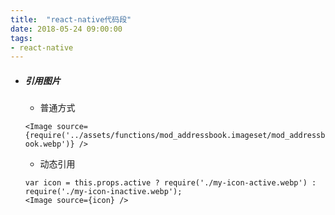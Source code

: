 ```yaml
---
title:  "react-native代码段"
date: 2018-05-24 09:00:00
tags:
- react-native
---
```


- ##### 引用图片

	-  普通方式

	```<Image source={require('../assets/functions/mod_addressbook.imageset/mod_addressbook.webp')} />```

	- 动态引用

	```
	var icon = this.props.active ? require('./my-icon-active.webp') : require('./my-icon-inactive.webp');
	<Image source={icon} />
	```






